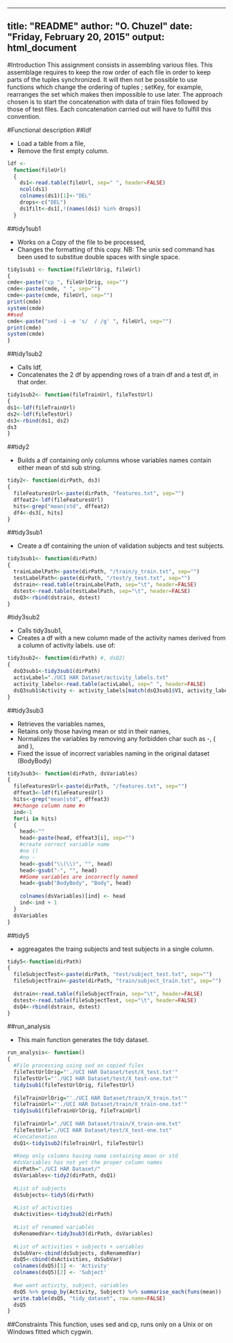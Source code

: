 
---
title: "README"
author: "O. Chuzel"
date: "Friday, February 20, 2015"
output: html_document
---

#Introduction
This assignment consists in assembling various files. This assemblage requires to keep the row order
 of each file in order to keep parts of the tuples synchronized.
It will then not be possible to use functions which change the ordering of tuples ; setKey, for example, rearranges the set which makes then impossible to use later.
The approach chosen is to start the concatenation with data of train files followed by
 those of test files. Each concatenation carried out will have to fulfill this convention.

#Functional description
##ldf

* Load a table from a file,
* Remove the first empty column.

```r
ldf <- 
  function(fileUrl)
  {
    ds1<-read.table(fileUrl, sep=" ", header=FALSE) 
    ncol(ds1)
    colnames(ds1)[1]<-"DEL"
    drops<-c("DEL")
    ds1filt<-ds1[,!(names(ds1) %in% drops)]
  }
```

##tidy1sub1

* Works on a Copy of the file to be processed,
* Changes the formatting of this copy.
NB: The unix sed command has been used to substitue double spaces with single space.

```r
tidy1sub1 <- function(fileUrlOrig, fileUrl)
{
cmde<-paste("cp ", fileUrlOrig, sep="")
cmde<-paste(cmde, " ", sep="")
cmde<-paste(cmde, fileUrl, sep="")
print(cmde)
system(cmde)
##sed
cmde<-paste("sed -i -e 's/  / /g' ", fileUrl, sep="")
print(cmde)
system(cmde)
}
```

##tidy1sub2

* Calls ldf,
* Concatenates the 2 df by appending rows of a train df and a test df, in that order.

```r
tidy1sub2<- function(fileTrainUrl, fileTestUrl)
{
ds1<-ldf(fileTrainUrl)
ds2<-ldf(fileTestUrl)
ds3<-rbind(ds1, ds2)
ds3
}
```

##tidy2

* Builds a df containing only columns whose variables names contain either mean of std sub string.

```r
tidy2<- function(dirPath, ds3)
{
  fileFeaturesUrl<-paste(dirPath, "features.txt", sep="")
  dffeat2<-ldf(fileFeaturesUrl)
  hits<-grep("mean|std", dffeat2)
  df4<-ds3[, hits]
}
```

##tidy3sub1

* Create a df containing the union of validation subjects and test subjects.

```r
tidy3sub1<- function(dirPath)
{  
  trainLabelPath<-paste(dirPath, "/train/y_train.txt", sep="")
  testLabelPath<-paste(dirPath, "/test/y_test.txt", sep="")
  dstrain<-read.table(trainLabelPath, sep="\t", header=FALSE) 
  dstest<-read.table(testLabelPath, sep="\t", header=FALSE) 
  dsQ3<-rbind(dstrain, dstest)
}
```

#tidy3sub2

* Calls tidy3sub1,
* Creates a df with a new column made of the activity names derived from a column of activity labels.
use of:

```r
tidy3sub2<- function(dirPath) #, dsQ2)
{  
  dsQ3sub1<-tidy3sub1(dirPath)
  activLabel="./UCI HAR Dataset/activity_labels.txt"
  activity_labels<-read.table(activLabel, sep=" ", header=FALSE) 
  dsQ3sub1$Activity <- activity_labels[match(dsQ3sub1$V1, activity_labels[,1]),2]
}
```
  
##tidy3sub3

* Retrieves the variables names,
* Retains only those having mean or std in their names,
* Normalizes the variables by removing any forbidden char such as -, ( and ),
* Fixed the issue of incorrect variables naming in the original dataset (BodyBody)

```r
tidy3sub3<- function(dirPath, dsVariables)
{
  fileFeaturesUrl<-paste(dirPath, "/features.txt", sep="")
  dffeat3<-ldf(fileFeaturesUrl)
  hits<-grep("mean|std", dffeat3)
  ##change column name #n
  ind<-1
  for(i in hits)
  {
    head<-""
    head<-paste(head, dffeat3[i], sep="")
    #create correct variable name
    #no ()
    #no -
    head<-gsub("\\(\\)", "", head)
    head<-gsub("-", "", head)
    ##Some variables are incorrectly named
    head<-gsub("BodyBody", "Body", head)
    
    colnames(dsVariables)[ind] <- head
    ind<-ind + 1
  }
  dsVariables
}
```

##tidy5

* aggreagates the traing subjects and test subjects in a single column.

```r
tidy5<-function(dirPath)
{
  fileSubjectTest<-paste(dirPath, "test/subject_test.txt", sep="")
  fileSubjectTrain<-paste(dirPath, "train/subject_train.txt", sep="")
  
  dstrain<-read.table(fileSubjectTrain, sep="\t", header=FALSE) 
  dstest<-read.table(fileSubjectTest, sep="\t", header=FALSE) 
  dsQ4<-rbind(dstrain, dstest)
}
```
##run_analysis

* This main function generates the tidy dataset.


```r
run_analysis<- function()
{  
  #File processing using sed on copied files
  fileTestUrlOrig="'./UCI HAR Dataset/test/X_test.txt'"
  fileTestUrl="'./UCI HAR Dataset/test/X_test-one.txt'"
  tidy1sub1(fileTestUrlOrig, fileTestUrl)
  
  fileTrainUrlOrig="'./UCI HAR Dataset/train/X_train.txt'"
  fileTrainUrl="'./UCI HAR Dataset/train/X_train-one.txt'"
  tidy1sub1(fileTrainUrlOrig, fileTrainUrl)
  
  fileTrainUrl="./UCI HAR Dataset/train/X_train-one.txt"
  fileTestUrl="./UCI HAR Dataset/test/X_test-one.txt"
  #Concatenation
  dsQ1<-tidy1sub2(fileTrainUrl, fileTestUrl)
  
  #Keep only columns having name containing mean or std
  #dsVariables has not yet the proper column names
  dirPath="./UCI HAR Dataset/"  
  dsVariables<-tidy2(dirPath, dsQ1)
  
  #List of subjects
  dsSubjects<-tidy5(dirPath)
  
  #List of activities
  dsActivities<-tidy3sub2(dirPath) 
  
  #List of renamed variables
  dsRenamedVar<-tidy3sub3(dirPath, dsVariables)
  
  #List of activities + subjects + variables
  dsSubVar<-cbind(dsSubjects, dsRenamedVar)
  dsQ5<-cbind(dsActivities, dsSubVar)
  colnames(dsQ5)[1] <- 'Activity'
  colnames(dsQ5)[2] <- 'Subject'
  
  #we want activity, subject, variables
  dsQ5 %>% group_by(Activity, Subject) %>% summarise_each(funs(mean))
  write.table(dsQ5, "tidy_dataset", row.name=FALSE)
  dsQ5
}
```

##Constraints
This function, uses sed and cp, runs only on a Unix or on Windows fitted which cygwin.
